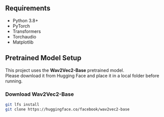 ## Requirements
- Python 3.8+
- PyTorch
- Transformers
- Torchaudio
- Matplotlib

## Pretrained Model Setup
This project uses the **Wav2Vec2-Base** pretrained model.  
Please download it from Hugging Face and place it in a local folder before running.

### Download Wav2Vec2-Base
```bash
git lfs install
git clone https://huggingface.co/facebook/wav2vec2-base
